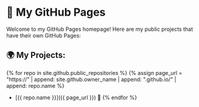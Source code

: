 # 🚀 My GitHub Pages

Welcome to my GitHub Pages homepage! Here are my public projects that have their own GitHub Pages:

## 🌍 My Projects:
{% for repo in site.github.public_repositories %}
{% assign page_url = "https://" | append: site.github.owner_name | append: ".github.io/" | append: repo.name %}
- [{{ repo.name }}]({{ page_url }}) 🚀
{% endfor %}
